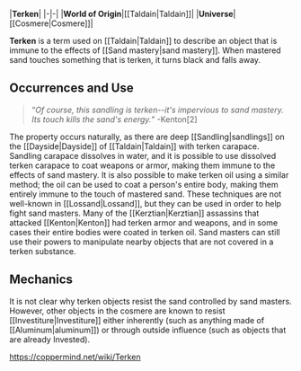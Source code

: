 |**Terken**|
|-|-|
|**World of Origin**|[[Taldain\|Taldain]]|
|**Universe**|[[Cosmere\|Cosmere]]|

**Terken** is a term used on [[Taldain\|Taldain]] to describe an object that is immune to the effects of [[Sand mastery\|sand mastery]]. When mastered sand touches something that is terken, it turns black and falls away.

## Occurrences and Use
>“*Of course, this sandling is terken--it's impervious to sand mastery. Its touch kills the sand's energy.*”
\-Kenton[2]


The property occurs naturally, as there are deep [[Sandling\|sandlings]] on the [[Dayside\|Dayside]] of [[Taldain\|Taldain]] with terken carapace. Sandling carapace dissolves in water, and it is possible to use dissolved terken carapace to coat weapons or armor, making them immune to the effects of sand mastery. It is also possible to make terken oil using a similar method; the oil can be used to coat a person's entire body, making them entirely immune to the touch of mastered sand. These techniques are not well-known in [[Lossand\|Lossand]], but they can be used in order to help fight sand masters. Many of the [[Kerztian\|Kerztian]] assassins that attacked [[Kenton\|Kenton]] had terken armor and weapons, and in some cases their entire bodies were coated in terken oil. Sand masters can still use their powers to manipulate nearby objects that are not covered in a terken substance.

## Mechanics
It is not clear why terken objects resist the sand controlled by sand masters. However, other objects in the cosmere are known to resist [[Investiture\|Investiture]] either inherently (such as anything made of [[Aluminum\|aluminum]]) or through outside influence (such as objects that are already Invested).



https://coppermind.net/wiki/Terken